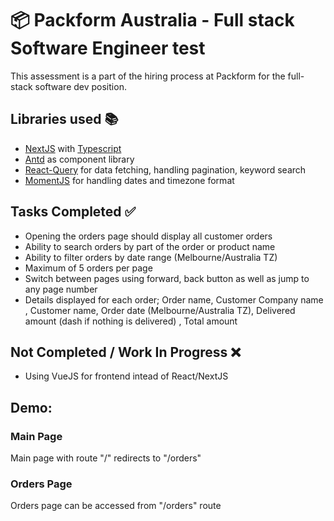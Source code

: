 # 📦 Packform Australia - Full stack Software Engineer test

This assessment is a part of the hiring process at Packform for the full-stack software dev position.

## Libraries used 📚

- [NextJS](https://nextjs.org) with [Typescript](https://www.typescriptlang.org)
- [Antd](https://ant.design/components/overview/) as component library
- [React-Query](https://react-query-v3.tanstack.com/) for data fetching, handling pagination, keyword search
- [MomentJS](https://momentjs.com/timezone/) for handling dates and timezone format

## Tasks Completed ✅

- Opening the orders page should display all customer orders
- Ability to search orders by part of the order or product name
- Ability to filter orders by date range (Melbourne/Australia TZ)
- Maximum of 5 orders per page
- Switch between pages using forward, back button as well as jump to any page number
- Details displayed for each order; Order name, Customer Company name , Customer name, Order date (Melbourne/Australia TZ), Delivered amount (dash if nothing is delivered) , Total amount

## Not Completed / Work In Progress ❌

- Using VueJS for frontend intead of React/NextJS

## Demo:

### Main Page

Main page with route "/" redirects to "/orders"

### Orders Page

Orders page can be accessed from "/orders" route
